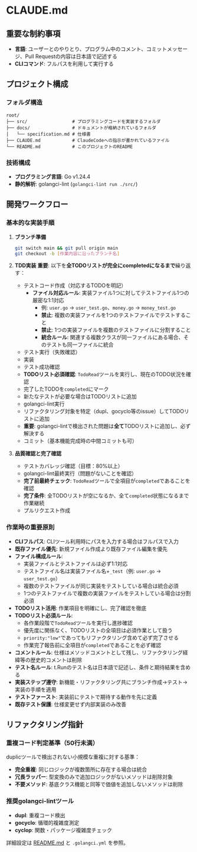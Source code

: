 # CLAUDE.md

## 重要な制約事項

- **言語**: ユーザーとのやりとり、プログラム中のコメント、コミットメッセージ、Pull Requestの内容は日本語で記述する
- **CLIコマンド**: フルパスを利用して実行する

## プロジェクト構成

### フォルダ構造
```text
root/
├── src/                 # プログラミングコードを実装するフォルダ
├── docs/                # ドキュメントが格納されているフォルダ
│   └── specification.md # 仕様書
├── CLAUDE.md            # ClaudeCodeへの指示が書かれているファイル
└── README.md            # このプロジェクトのREADME
```

### 技術構成
- **プログラミング言語**: Go v1.24.4
- **静的解析**: golangci-lint (`golangci-lint run ./src/`)

## 開発ワークフロー

### 基本的な実装手順

1. **ブランチ準備**
   ```bash
   git switch main && git pull origin main
   git checkout -b [作業内容に沿ったブランチ名]
   ```

2. **TDD実装**
   **重要**: 以下を**全TODOリストが完全にcompletedになるまで**繰り返す：
   - テストコード作成（対応するTODOを明記）
     - **ファイル対応ルール**: 実装ファイル1つに対してテストファイル1つの厳密な1:1対応
       - 例: `user.go` → `user_test.go`、`money.go` → `money_test.go`
       - **禁止**: 複数の実装ファイルを1つのテストファイルでテストすること
       - **禁止**: 1つの実装ファイルを複数のテストファイルに分割すること
       - **統合ルール**: 関連する複数クラスが同一ファイルにある場合、そのテストも同一ファイルに統合
   - テスト実行（失敗確認）
   - 実装
   - テスト成功確認
   - **TODOリスト必須確認**: `TodoRead`ツールを実行し、現在のTODO状況を確認
   - 完了したTODOを`completed`にマーク
   - 新たなテストが必要な場合はTODOリストに追加
   - golangci-lint実行
   - リファクタリング対象を特定（dupl、gocyclo等のissue）してTODOリストに追加
   - **重要**: golangci-lintで検出された問題は**全て**TODOリストに追加し、必ず解決する
   - コミット（基本機能完成時の中間コミットも可）

3. **品質確認と完了確認**
   - テストカバレッジ確認（目標：80%以上）
   - golangci-lint最終実行（問題がないことを確認）
   - **完了前最終チェック**: `TodoRead`ツールで全項目が`completed`であることを確認
   - **完了条件**: 全TODOリストが空になるか、全て`completed`状態になるまで作業継続
   - プルリクエスト作成

### 作業時の重要原則

- **CLIフルパス**: CLIツール利用時にパスを入力する場合はフルパスで入力
- **既存ファイル優先**: 新規ファイル作成より既存ファイル編集を優先
- **ファイル構成ルール**: 
  - 実装ファイルとテストファイルは必ず1:1対応
  - テストファイル名は実装ファイル名+`_test`（例: `user.go` → `user_test.go`）
  - 複数のテストファイルが同じ実装をテストしている場合は統合必須
  - 1つのテストファイルで複数の実装ファイルをテストしている場合は分割必須
- **TODOリスト活用**: 作業項目を明確にし、完了確認を徹底
- **TODOリスト必須ルール**: 
  - 各作業段階で`TodoRead`ツールを実行し進捗確認
  - 優先度に関係なく、TODOリストの全項目は必須作業として扱う
  - `priority:"low"`であってもリファクタリング含めて必ず完了させる
  - 作業完了報告前に全項目が`completed`であることを必ず確認
- **コメントルール**: 仕様はメソッドコメントとして残し、リファクタリング経緯等の歴史的コメントは削除
- **テスト名ルール**: t.Runのテスト名は日本語で記述し、条件と期待結果を含める
- **実装ステップ遵守**: 新機能・リファクタリング共にブランチ作成→テスト→実装の手順を適用
- **テストファースト**: 実装前にテストで期待する動作を先に定義
- **既存テスト保護**: 仕様変更せず内部実装のみ改善

## リファクタリング指針

### 重複コード判定基準（50行未満）
duplicツールで検出されない小規模な重複に対する基準：
- **完全重複**: 同じロジックが複数箇所に存在する場合は統合
- **冗長ラッパー**: 型変換のみで追加ロジックがないメソッドは削除対象
- **不要メソッド**: 基底クラス機能と同等で価値を追加しないメソッドは削除

### 推奨golangci-lintツール
- **dupl**: 重複コード検出
- **gocyclo**: 循環的複雑度測定
- **cyclop**: 関数・パッケージ複雑度チェック

詳細設定は [README.md](./README.md#推奨ツールリファクタリング対象検出用) と `.golangci.yml` を参照。